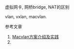 虚拟网卡, 网桥bridge, NAT的区别

vlan, vxlan, macvlan.

参考文章

1. [Macvlan方案介绍及实践](https://www.yangcs.net/categories/network/)
2. 